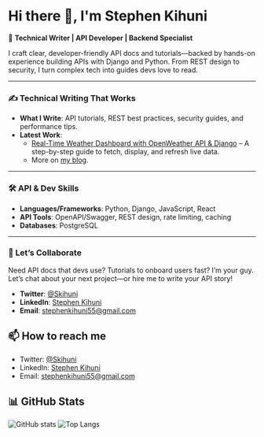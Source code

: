 # Hi there 👋, I'm Stephen Kihuni

🎯 **Technical Writer | API Developer | Backend Specialist**

I craft clear, developer-friendly API docs and tutorials—backed by hands-on experience building APIs with Django and Python. From REST design to security, I turn complex tech into guides devs love to read.

---

### ✍️ Technical Writing That Works
- **What I Write**: API tutorials, REST best practices, security guides, and performance tips.  
- **Latest Work**:  
  - [Real-Time Weather Dashboard with OpenWeather API & Django]([https://your-blog-link.com/weather-dashboard](https://dev.to/kihuni/building-a-real-time-weather-dashboard-with-openweather-api-and-django-35c5)) – A step-by-step guide to fetch, display, and refresh live data.  
  - More on [my blog]([https://your-blog-link.com](https://dev.to/kihuni)).  

---

### 🛠️ API & Dev Skills
- **Languages/Frameworks**: Python, Django, JavaScript, React  
- **API Tools**: OpenAPI/Swagger, REST design, rate limiting, caching  
- **Databases**: PostgreSQL  

---

### 🤝 Let’s Collaborate
Need API docs that devs use? Tutorials to onboard users fast? I’m your guy. Let’s chat about your next project—or hire me to write your API story!

- **Twitter**: [@Skihuni](https://twitter.com/Skihuni)  
- **LinkedIn**: [Stephen Kihuni](https://linkedin.com/in/stephen-kihuni)  
- **Email**: stephenkihuni55@gmail.com 

## 📫 How to reach me
- Twitter: [@Skihuni](https://x.com/SKihuni)
- LinkedIn: [Stephen Kihuni](https://www.linkedin.com/in/kihuni/)
- Email: stephenkihuni55@gmail.com

## 📊 GitHub Stats
![GitHub stats](https://github-readme-stats.vercel.app/api?username=Kihuni&show_icons=true&theme=radical)
![Top Langs](https://github-readme-stats.vercel.app/api/top-langs/?username=Kihuni&layout=compact&theme=radical)
